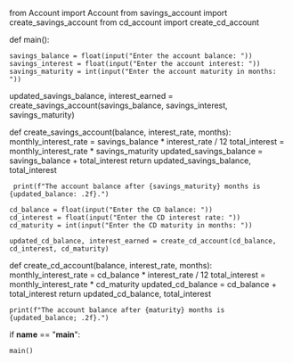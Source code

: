 from Account import Account
from savings_account import create_savings_account
from cd_account import create_cd_account

def main():

    savings_balance = float(input("Enter the account balance: "))
    savings_interest = float(input("Enter the account interest: "))
    savings_maturity = int(input("Enter the account maturity in months: "))
        
updated_savings_balance, interest_earned = create_savings_account(savings_balance, savings_interest, savings_maturity)

def create_savings_account(balance, interest_rate, months): 
    monthly_interest_rate = savings_balance * interest_rate / 12
    total_interest = monthly_interest_rate * savings_maturity
    updated_savings_balance = savings_balance + total_interest 
    return updated_savings_balance, total_interest

     print(f"The account balance after {savings_maturity} months is {updated_balance: .2f}.")
 
    cd_balance = float(input("Enter the CD balance: "))
    cd_interest = float(input("Enter the CD interest rate: "))
    cd_maturity = int(input("Enter the CD maturity in months: "))

    updated_cd_balance, interest_earned = create_cd_account(cd_balance, cd_interest, cd_maturity)

def create_cd_account(balance, interest_rate, months):
    monthly_interest_rate = cd_balance * interest_rate / 12
    total_interest = monthly_interest_rate * cd_maturity
    updated_cd_balance = cd_balance + total_interest
    return updated_cd_balance, total_interest

    print(f"The account balance after {maturity} months is {updated_balance; .2f}.")

if __name__ == "__main__":

    main()
